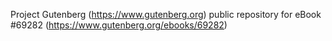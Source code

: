 Project Gutenberg (https://www.gutenberg.org) public repository for
eBook #69282 (https://www.gutenberg.org/ebooks/69282)
